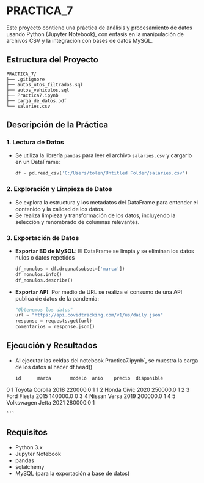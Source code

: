 # PRACTICA_7

Este proyecto contiene una práctica de análisis y procesamiento de datos usando Python (Jupyter Notebook), con énfasis en la manipulación de archivos CSV y la integración con bases de datos MySQL.

## Estructura del Proyecto

```
PRACTICA_7/
├── .gitignore
├── autos_utos_filtrados.sql
├── autos_vehiculos.sql
├── Practica7.ipynb
├── carga_de_datos.pdf
└── salaries.csv
```

## Descripción de la Práctica

### 1. Lectura de Datos

- Se utiliza la librería `pandas` para leer el archivo `salaries.csv` y cargarlo en un DataFrame:
    ```python
    df = pd.read_csv('C:/Users/tolen/Untitled Folder/salaries.csv')
    ```

### 2. Exploración y Limpieza de Datos

- Se explora la estructura y los metadatos del DataFrame para entender el contenido y la calidad de los datos.
- Se realiza limpieza y transformación de los datos, incluyendo la selección y renombrado de columnas relevantes.

### 3. Exportación de Datos

- **Exportar BD de MySQL:**
  El DataFrame se limpia y se eliminan los datos nulos o datos repetidos
    ```python
    df_nonulos = df.dropna(subset=['marca'])
    df_nonulos.info()
    df_nonulos.describe()
    ```
- **Exportar API:**
Por medio de URL se realiza el consumo de una API publica de datos de la pandemia:
    ```python
    "Obtenemos los datos"
    url = "https://api.covidtracking.com/v1/us/daily.json"  
    response = requests.get(url)
    comentarios = response.json()
    ```


## Ejecución y Resultados

- Al ejecutar las celdas del notebook Practica7.ipynb`, se muestra la carga de los datos al hacer df.head()
    ```
	id	    marca	    modelo	anio	precio	disponible
0	1	    Toyota	    Corolla	2018	220000.0	1
1	2	    Honda	    Civic	2020	250000.0	1
2	3	    Ford	    Fiesta	2015	140000.0	0
3	4	    Nissan	    Versa	2019	200000.0	1
4	5       Volkswagen	Jetta	2021	280000.0	1

    ```

## Requisitos

- Python 3.x
- Jupyter Notebook
- pandas
- sqlalchemy
- MySQL (para la exportación a base de datos)
